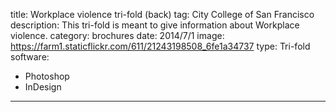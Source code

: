 title: Workplace violence tri-fold (back)
tag: City College of San Francisco
description: This tri-fold is meant to give information about Workplace violence.
category: brochures
date: 2014/7/1
image: https://farm1.staticflickr.com/611/21243198508_6fe1a34737
type: Tri-fold
software:
- Photoshop
- InDesign
---